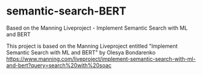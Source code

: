 # semantic-search-BERT 
Based on the Manning Liveproject - Implement Semantic Search with ML and BERT

This project is based on the Manning Liveproject entitled "Implement Semantic Search with ML and BERT" by Olesya Bondarenko
https://www.manning.com/liveproject/implement-semantic-search-with-ml-and-bert?query=search%20with%20soac
